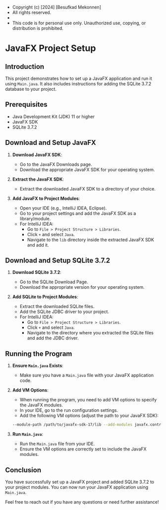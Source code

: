 
 * Copyright (c) [2024] [Besufkad Mekonnen]
 * All rights reserved.
 *
 * This code is for personal use only. Unauthorized use, copying, or distribution is prohibited.


# JavaFX Project Setup

## Introduction
This project demonstrates how to set up a JavaFX application and run it using `Main.java`. It also includes instructions for adding the SQLite 3.7.2 database to your project.

## Prerequisites
- Java Development Kit (JDK) 11 or higher
- JavaFX SDK
- SQLite 3.7.2

## Download and Setup JavaFX

1. **Download JavaFX SDK**:
   - Go to the JavaFX Downloads page.
   - Download the appropriate JavaFX SDK for your operating system.

2. **Extract the JavaFX SDK**:
   - Extract the downloaded JavaFX SDK to a directory of your choice.

3. **Add JavaFX to Project Modules**:
   - Open your IDE (e.g., IntelliJ IDEA, Eclipse).
   - Go to your project settings and add the JavaFX SDK as a library/module.
   - For IntelliJ IDEA:
     - Go to `File > Project Structure > Libraries`.
     - Click `+` and select `Java`.
     - Navigate to the `lib` directory inside the extracted JavaFX SDK and add it.

## Download and Setup SQLite 3.7.2

1. **Download SQLite 3.7.2**:
   - Go to the SQLite Download Page.
   - Download the appropriate version for your operating system.

2. **Add SQLite to Project Modules**:
   - Extract the downloaded SQLite files.
   - Add the SQLite JDBC driver to your project.
   - For IntelliJ IDEA:
     - Go to `File > Project Structure > Libraries`.
     - Click `+` and select `Java`.
     - Navigate to the directory where you extracted the SQLite files and add the JDBC driver.

## Running the Program

1. **Ensure `Main.java` Exists**:
   - Make sure you have a `Main.java` file with your JavaFX application code.

2. **Add VM Options**:
   - When running the program, you need to add VM options to specify the JavaFX modules.
   - In your IDE, go to the run configuration settings.
   - Add the following VM options (adjust the path to your JavaFX SDK):

    ```sh
    --module-path /path/to/javafx-sdk-17/lib --add-modules javafx.controls,javafx.fxml
    ```

3. **Run `Main.java`**:
   - Run the `Main.java` file from your IDE.
   - Ensure the VM options are correctly set to include the JavaFX modules.

## Conclusion
You have successfully set up a JavaFX project and added SQLite 3.7.2 to your project modules. You can now run your JavaFX application using `Main.java`.

Feel free to reach out if you have any questions or need further assistance!
